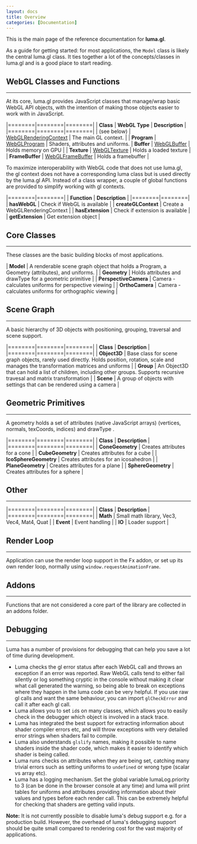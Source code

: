 ```yaml
---
layout: docs
title: Overview
categories: [Documentation]
---
```


This is the main page of the reference documentation for **luma.gl**.

As a guide for getting started: for most applications, the `Model` class is
likely the central luma.gl class. It ties together a lot of the concepts/classes
in luma.gl and is a good place to start reading.


## WebGL Classes and Functions
---------------------------

At its core, luma.gl provides JavaScript classes that manage/wrap basic
WebGL API objects, with the intention of making those objects
easier to work with in JavaScript.

|========|========|========|
| **Class** | **WebGL Type** | **Description** |
|========|========|========|
| (see below) | [WebGLRenderingContext](https://developer.mozilla.org/en-US/docs/Web/API/WebGLRenderingContext) | The main GL context. |
| **Program**  | [WebGLProgram](https://developer.mozilla.org/en-US/docs/Web/API/WebGLProgram) | Shaders, attributes and uniforms.
| **Buffer**  | [WebGLBuffer](https://developer.mozilla.org/en-US/docs/Web/API/WebGLBuffer) | Holds memory on GPU |
| **Texture**  | [WebGLTexture](https://developer.mozilla.org/en-US/docs/Web/API/WebGLTexture) | Holds a loaded texture |
| **FrameBuffer** | [WebGLFrameBuffer](https://developer.mozilla.org/en-US/docs/Web/API/WebGLFrameBuffer) | Holds a framebuffer |

To maximize interoperability with WebGL code that does not use luma.gl, the
gl context does not have a corresponding luma class but is used
directly by the luma.gl API. Instead of a class wrapper, a couple of global
functions are provided to simplify working with gl contexts.

|========|========|
| **Function** | **Description** |
|========|========|
| **hasWebGL** | Check if WebGL is available |
| **createGLContext** | Create a WebGLRenderingContext |
| **hasExtension** | Check if extension is available |
| **getExtension** | Get extension object |


## Core Classes
---------------------------------

These classes are the basic building blocks of most applications.

| **Model** | A renderable scene graph object that holds a Program, a Geometry (attributes), and uniforms. |
| **Geometry** | Holds attributes and drawType for a geometric primitive |
| **PerspectiveCamera**  | Camera - calculates uniforms for perspective viewing |
| **OrthoCamera**  | Camera - calculates uniforms for orthographic viewing |


## Scene Graph
---------------------------------

A basic hierarchy of 3D objects with positioning, grouping, traversal and
scene support.

|========|========|========|
| **Class** | **Description** |
|========|========|========|
| **Object3D** | Base class for scene graph objects, rarely used directly. Holds position, rotation, scale and manages the transformation matrices and uniforms |
| **Group** | An Object3D that can hold a list of children, including other groups. Supports recursive travesal and matrix transformation |
| **Scene**  | A group of objects with settings that can be rendered using a camera |


## Geometric Primitives
---------------------------------

A geometry holds a set of attributes (native JavaScript arrays)
(vertices, normals, texCoords, indices) and drawType .

|========|========|========|
| **Class** | **Description** |
|========|========|========|
| **ConeGeometry** | Creates attributes for a cone |
| **CubeGeometry** | Creates attributes for a cube |
| **IcoSphereGeometry** | Creates attributes for an icosahedron |
| **PlaneGeometry** | Creates attributes for a plane |
| **SphereGeometry** | Creates attributes for a sphere |


## Other
---------------------------------

|========|========|========|
| **Class** | **Description** |
|========|========|========|
| **Math** | Small math library, Vec3, Vec4, Mat4, Quat |
| **Event**  | Event handling |
| **IO** | Loader support |


## Render Loop
---------------------------------

Application can use the render loop support in the Fx addon, or set up its
own render loop, normally using `window.requestAnimationFrame`.


## Addons
---------------------------------

Functions that are not considered a core part of the library are
collected in an addons folder.


## Debugging
---------------------------------

Luma has a number of provisions for debugging that can help you save a lot
of time during development.

* Luma checks the gl error status after each WebGL call and throws an
  exception if an error was reported. Raw WebGL calls tend to either fail
  silently or log something cryptic in the console without making it clear
  what call generated the warning, so being able to break
  on exceptions where they happen in the luma code can be very helpful.
  If you use raw gl calls and want the same behaviour, you can import
  `glCheckError` and call it after each gl call.
* Luma allows you to set `id`s on many classes, which allows you to easily
  check in the debugger which object is involved in a stack trace.
* Luma has integrated the best support for extracting information about
  shader compiler errors etc, and will throw exceptions with very detailed
  error strings when shaders fail to compile.
* Luma also understands `glslify` names, making it possible to name shaders
  inside the shader code, which makes it easier to identify which shader
  is being called.
* Luma runs checks on attributes when they are being set, catching many
  trivial errors such as setting uniforms to `undefined` or wrong type
  (scalar vs array etc).
* Luma has a logging mechanism. Set the global variable lumaLog.priority to 3
  (can be done in the browser console at any time) and luma will print
  tables for uniforms and attributes providing information
  about their values and types before each render call. This can be extremely
  helpful for checking that shaders are getting valid inputs.

**Note:** It is not currently possible to disable luma's debug support e.g.
  for a production build. However, the overhead of luma's debugging support
  should be quite small compared to rendering cost for the vast
  majority of applications.

